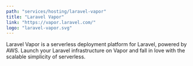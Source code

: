 ```yaml
---
path: "services/hosting/laravel-vapor"
title: "Laravel Vapor"
link: "https://vapor.laravel.com/"
logo: "laravel-vapor.svg"
---
```


Laravel Vapor is a serverless deployment platform for Laravel, powered by AWS. Launch your Laravel infrastructure on Vapor and fall in love with the scalable simplicity of serverless.
